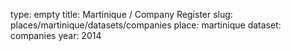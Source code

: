 type: empty
title: Martinique / Company Register
slug: places/martinique/datasets/companies
place: martinique
dataset: companies
year: 2014
